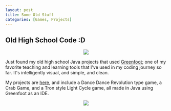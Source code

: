 ```yaml
---
layout: post
title: Some Old Stuff
categories: [Games, Projects]
---
```

## Old High School Code :D 

<p align="center">
	<img src="https://mlegere1323.github.io/TheBlog/images/GreenFoot.PNG">
</p>

Just found my old high school Java projects that used [Greenfoot](https://www.greenfoot.org/door); one of my favorite teaching and learning tools that I've used in my coding journey so far. It's intelligently visual, and simple, and clean.

My projects are [here](https://www.greenfoot.org/users/2680), and include a Dance Dance Revolution type game, a Crab Game, and a Tron style Light Cycle game, all made in Java using Greenfoot as an IDE.

<p align="center">
	<img src="https://mlegere1323.github.io/TheBlog/images/GreenFootProfile.PNG">
</p>



